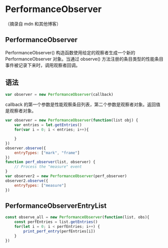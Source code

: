 # PerformanceObserver
（摘录自 mdn 和其他博客）
## PerformanceObserver
PerformanceObserver() 构造函数使用给定的观察者生成一个新的 PerformanceObserver 对象。当通过 observe() 方法注册的条目类型的性能条目事件被记录下来时，调用观察者回调。
## 语法
~~~javascript 
var observer = new PerformanceObserver(callback)
~~~
callback 的第一个参数是性能观察条目列表，第二个参数是观察者对象。返回值是观察者对象。
~~~javascript
var observer = new PerformanceObserver(function(list obj) {
    var entries = let.getEntries()
    for(var i = 0; i < entries; i++){

    }
})
observer.observe({
    entryTypes: ["mark", "frame"]
})
function perf_observer(list, observer) {
    // Process the "measure" event
}
var observer2 = new PerformanceObserver(perf_observer)
observer2.observe({
    entryTypes: ["measure"]
})
~~~
## PerformanceObserverEntryList
~~~javascript 
const observe_all = new PerformanceObserver(function(list, obs){
    const perfEntries = list.getEntries()
    for(let i = 0; i < perfEntries; i++) {
        print_perf_entry(perfEntries[i])
    }
})
~~~